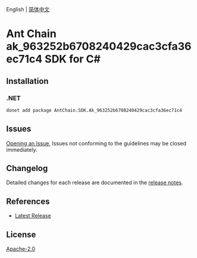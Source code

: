 English | [简体中文](README-CN.md)

# Ant Chain ak_963252b6708240429cac3cfa36ec71c4 SDK for C#

## Installation

### .NET

```bash
donet add package AntChain.SDK.Ak_963252b6708240429cac3cfa36ec71c4
```

## Issues

[Opening an Issue](https://github.com/alipay/antchain-openapi-prod-sdk/issues/new), Issues not conforming to the guidelines may be closed immediately.

## Changelog

Detailed changes for each release are documented in the [release notes](./ChangeLog.md).

## References

* [Latest Release](https://github.com/alipay/antchain-openapi-prod-sdk/)

## License

[Apache-2.0](http://www.apache.org/licenses/LICENSE-2.0)
